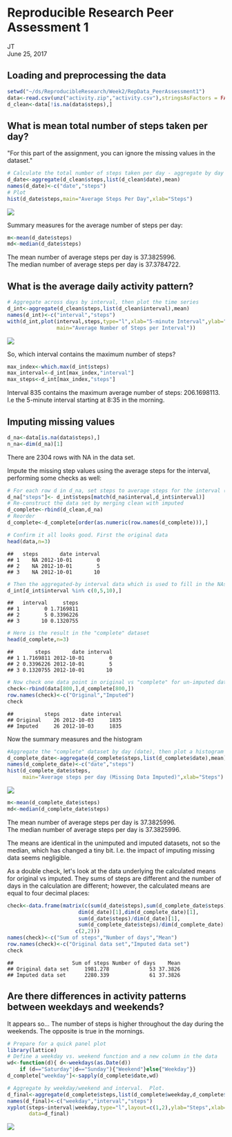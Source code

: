 # Reproducible Research Peer Assessment 1
JT  
June 25, 2017  

## Loading and preprocessing the data


```r
setwd("~/ds/ReproducibleResearch/Week2/RepData_PeerAssessment1")
data<-read.csv(unz("activity.zip","activity.csv"),stringsAsFactors = FALSE)
d_clean<-data[!is.na(data$steps),]
```
## What is mean total number of steps taken per day?
"For this part of the assignment, you can ignore the missing values in the dataset."

```r
# Calculate the total number of steps taken per day - aggregate by day (i.e. date)
d_date<-aggregate(d_clean$steps,list(d_clean$date),mean)
names(d_date)<-c("date","steps")
# Plot
hist(d_date$steps,main="Average Steps Per Day",xlab="Steps")
```

![](PA1_template_files/figure-html/steps_per_day-1.png)<!-- -->

Summary measures for the average number of steps per day:

```r
m<-mean(d_date$steps)
md<-median(d_date$steps)
```

The mean number of average steps per day is 37.3825996.  
The median number of average steps per day is 37.3784722.  

## What is the average daily activity pattern?  


```r
# Aggregate across days by interval, then plot the time series
d_int<-aggregate(d_clean$steps,list(d_clean$interval),mean)
names(d_int)<-c("interval","steps")
with(d_int,plot(interval,steps,type="l",xlab="5-minute Interval",ylab="Steps",
                main="Average Number of Steps per Interval"))
```

![](PA1_template_files/figure-html/average_daily_pattern-1.png)<!-- -->

So, which interval contains the maximum number of steps?

```r
max_index<-which.max(d_int$steps)
max_interval<-d_int[max_index,"interval"]
max_steps<-d_int[max_index,"steps"]
```

Interval 835 contains the maximum average number of steps: 206.1698113. I.e the 5-minute interval starting at 8:35 in the morning.

## Imputing missing values


```r
d_na<-data[is.na(data$steps),]
n_na<-dim(d_na)[1]
```

There are 2304 rows with NA in the data set.

Impute the missing step values using the average steps for the interval, performing some checks as well:


```r
# For each row d in d_na, set steps to average steps for the interval (stored in d_int)
d_na["steps"]<- d_int$steps[match(d_na$interval,d_int$interval)]
# Re-construct the data set by merging clean with imputed 
d_complete<-rbind(d_clean,d_na)
# Reorder
d_complete<-d_complete[order(as.numeric(row.names(d_complete))),]
```


```r
# Confirm it all looks good. First the original data
head(data,n=3)
```

```
##   steps       date interval
## 1    NA 2012-10-01        0
## 2    NA 2012-10-01        5
## 3    NA 2012-10-01       10
```

```r
# Then the aggregated-by interval data which is used to fill in the NAs
d_int[d_int$interval %in% c(0,5,10),]
```

```
##   interval     steps
## 1        0 1.7169811
## 2        5 0.3396226
## 3       10 0.1320755
```

```r
# Here is the result in the "complete" dataset
head(d_complete,n=3)
```

```
##       steps       date interval
## 1 1.7169811 2012-10-01        0
## 2 0.3396226 2012-10-01        5
## 3 0.1320755 2012-10-01       10
```

```r
# Now check one data point in original vs "complete" for un-imputed data - looks good
check<-rbind(data[800,],d_complete[800,])
row.names(check)<-c("Original","Imputed")
check
```

```
##          steps       date interval
## Original    26 2012-10-03     1835
## Imputed     26 2012-10-03     1835
```

Now the summary measures and the  histogram

```r
#Aggregate the "complete" dataset by day (date), then plot a histogram
d_complete_date<-aggregate(d_complete$steps,list(d_complete$date),mean)
names(d_complete_date)<-c("date","steps")
hist(d_complete_date$steps,
     main="Average steps per day (Missing Data Imputed)",xlab="Steps")
```

![](PA1_template_files/figure-html/complete_hist-1.png)<!-- -->


```r
m<-mean(d_complete_date$steps)
md<-median(d_complete_date$steps)
```

The mean number of average steps per day is 37.3825996.  
The median number of average steps per day is 37.3825996.  

The means are identical in the unimputed and imputed datasets, not so the median, which has changed a tiny bit.  I.e. the impact of imputing missing data seems negligible.

As a double check, let's look at the data underlying the calculated means for original vs imputed.  They sums of steps are different and the number of days in the calculation are different; however, the calculated means are equal to four decimal places:

```r
check<-data.frame(matrix(c(sum(d_date$steps),sum(d_complete_date$steps),
                       dim(d_date)[1],dim(d_complete_date)[1],
                       sum(d_date$steps)/dim(d_date)[1],
                       sum(d_complete_date$steps)/dim(d_complete_date)[1]),
                      c(2,2)))
names(check)<-c("Sum of steps","Number of days","Mean")
row.names(check)<-c("Original data set","Imputed data set")
check
```

```
##                   Sum of steps Number of days    Mean
## Original data set     1981.278             53 37.3826
## Imputed data set      2280.339             61 37.3826
```

## Are there differences in activity patterns between weekdays and weekends?

It appears so... The number of steps is higher throughout the day during the weekends.  The opposite is true in the mornings.

```r
# Prepare for a quick panel plot
library(lattice)
# Define a weekday vs. weekend function and a new column in the data
wd<-function(d){ d<-weekdays(as.Date(d))
    if (d=="Saturday"|d=="Sunday"){"Weekend"}else{"Weekday"}}
d_complete["weekday"]<-sapply(d_complete$date,wd)

# Aggregate by weekday/weekend and interval.  Plot.
d_final<-aggregate(d_complete$steps,list(d_complete$weekday,d_complete$interval),mean)
names(d_final)<-c("weekday","interval","steps")
xyplot(steps~interval|weekday,type="l",layout=c(1,2),ylab="Steps",xlab="Interval",
       data=d_final)
```

![](PA1_template_files/figure-html/weekends-1.png)<!-- -->
